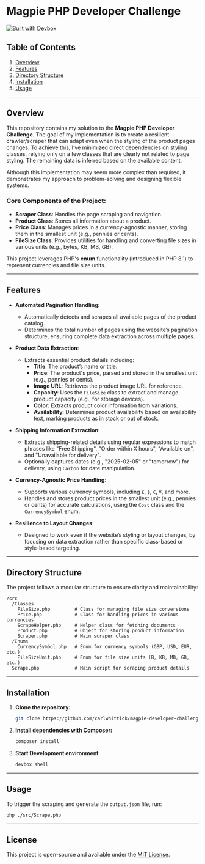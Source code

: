 # Magpie PHP Developer Challenge

[![Built with Devbox](https://www.jetify.com/img/devbox/shield_galaxy.svg)](https://www.jetify.com/devbox/docs/contributor-quickstart/)

## Table of Contents
1. [Overview](#overview)
2. [Features](#features)
3. [Directory Structure](#directory-structure)
4. [Installation](#installation)
5. [Usage](#usage)

---

## Overview

This repository contains my solution to the **Magpie PHP Developer Challenge**. The goal of my implementation is to create a resilient crawler/scraper that can adapt even when the styling of the product pages changes. To achieve this, I’ve minimized direct dependencies on styling classes, relying only on a few classes that are clearly not related to page styling. The remaining data is inferred based on the available content.

Although this implementation may seem more complex than required, it demonstrates my approach to problem-solving and designing flexible systems.

### Core Components of the Project:
- **Scraper Class**: Handles the page scraping and navigation. 
- **Product Class**: Stores all information about a product. 
- **Price Class**: Manages prices in a currency-agnostic manner, storing them in the smallest unit (e.g., pennies or cents).
- **FileSize Class**: Provides utilities for handling and converting file sizes in various units (e.g., bytes, KB, MB, GB).

This project leverages PHP's **enum** functionality (introduced in PHP 8.1) to represent currencies and file size units.

---

## Features

- **Automated Pagination Handling**:
  - Automatically detects and scrapes all available pages of the product catalog.
  - Determines the total number of pages using the website’s pagination structure, ensuring complete data extraction across multiple pages.

- **Product Data Extraction**:
  - Extracts essential product details including:
    - **Title**: The product’s name or title.
    - **Price**: The product's price, parsed and stored in the smallest unit (e.g., pennies or cents).
    - **Image URL**: Retrieves the product image URL for reference.
    - **Capacity**: Uses the `FileSize` class to extract and manage product capacity (e.g., for storage devices).
    - **Color**: Extracts product color information from variations.
    - **Availability**: Determines product availability based on availability text, marking products as in stock or out of stock.
  
- **Shipping Information Extraction**:
  - Extracts shipping-related details using regular expressions to match phrases like "Free Shipping", "Order within X hours", "Available on", and "Unavailable for delivery".
  - Optionally captures dates (e.g., "2025-02-05" or "tomorrow") for delivery, using `Carbon` for date manipulation.

- **Currency-Agnostic Price Handling**:
  - Supports various currency symbols, including `£`, `$`, `€`, `¥`, and more.
  - Handles and stores product prices in the smallest unit (e.g., pennies or cents) for accurate calculations, using the `Cost` class and the `CurrencySymbol` enum.

- **Resilience to Layout Changes**:
  - Designed to work even if the website’s styling or layout changes, by focusing on data extraction rather than specific class-based or style-based targeting.

---

## Directory Structure

The project follows a modular structure to ensure clarity and maintainability:

```
/src
  /Classes
    FileSize.php         # Class for managing file size conversions
    Price.php            # Class for handling prices in various currencies
    ScrapeHelper.php     # Helper class for fetching documents
    Product.php          # Object for storing product information
    Scraper.php          # Main scraper class       
  /Enums
    CurrencySymbol.php   # Enum for currency symbols (GBP, USD, EUR, etc.)
    FileSizeUnit.php     # Enum for file size units (B, KB, MB, GB, etc.)
  Scrape.php             # Main script for scraping product details
```

---

## Installation

1. **Clone the repository:**
   ```bash
   git clone https://github.com/carlwhittick/magpie-developer-challenge.git
   ```

2. **Install dependencies with Composer:**
   ```bash
   composer install
   ```

3. **Start Development environment**
   ```bash
   devbox shell
   ```
---

## Usage

To trigger the scraping and generate the `output.json` file, run:

```bash
php ./src/Scrape.php
```

---

## License

This project is open-source and available under the [MIT License](LICENSE).
